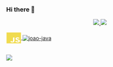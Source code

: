 ### Hi there 👋

<div align="center">
  <a href="https://github.com/joaovictorferreira">
  <img height="180em" src="https://github-readme-stats.vercel.app/api?username=joaovictorferreira&show_icons=true&theme=dracula&include_all_commits=true&count_private=true"/>
  <img height="180em" src="https://github-readme-stats.vercel.app/api/top-langs/?username=joaovictorferreira&layout=compact&langs_count=7&theme=dracula"/>
</div>
  
  <div style="display: inline_block"><br>
  <img align="center" alt="joao-Js" height="30" width="40" src="https://raw.githubusercontent.com/devicons/devicon/master/icons/javascript/javascript-plain.svg">  
  <img align="center" alt="joao-java" height="30" width="40" src="https://cdn.jsdelivr.net/gh/devicons/devicon/icons/java/java-original.svg">
</div>
  
  ##
  
<div
  <a href="https://www.google.com/search?q=como+fazer+com+que+uma+pessoa+clique+em+um+bot%C3%A3o+e+ela+copie+automaticamente+algo+html&oq=como+fazer+com+que+uma+pessoa+clique+em+um+bot%C3%A3o+e+ela+copie+automaticamente+algo+html&aqs=chrome..69i57.55346j0j9&sourceid=chrome&ie=UTF-8" target="_blank"><img src="https://img.shields.io/badge/Discord-7289DA?style=for-the-badge&logo=discord&logoColor=white" target="_blank"></a> 
       
</div>

